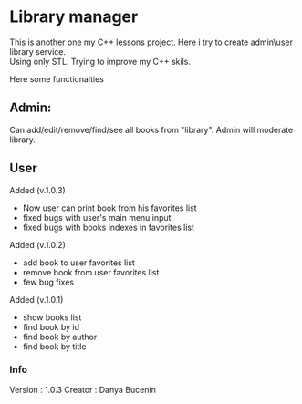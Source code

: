 # Library manager
This is another one my C++ lessons project. Here i try to create admin\user library service.  
Using only STL. Trying to improve my C++ skils.  

Here some functionalties  

## Admin:
Can add/edit/remove/find/see all books from "library".
Admin will moderate library.

## User
Added (v.1.0.3)
* Now user can print book from his favorites list
* fixed bugs with user's main menu input
* fixed bugs with books indexes in favorites list

Added (v.1.0.2)  
* add book to user favorites list
* remove book from user favorites list
* few bug fixes


Added (v.1.0.1) 
* show books list
* find book by id
* find book by author
* find book by title

### Info
Version : 1.0.3
Creator : Danya Bucenin